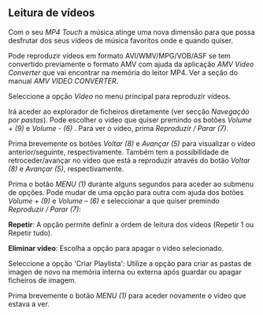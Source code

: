 ## Leitura de vídeos

Com o seu *MP4 Touch* a música atinge uma nova dimensão para que possa desfrutar dos seus vídeos de música favoritos onde e quando quiser.

Pode reproduzir vídeos em formato AVI/WMV/MPG/VOB/ASF se tem convertido previamente o formato AMV com ajuda da aplicação *AMV Video Converter* que vai encontrar na memória do leitor MP4. Ver a seção do manual *AMV VIDEO CONVERTER*.

Seleccione a opção *Vídeo* no menu principal para reproduzir vídeos. 

Irá aceder ao explorador de ficheiros diretamente (ver secção *Navegação por pastas*). Pode escolher o vídeo que quiser premindo os botões *Volume + (9)* e *Volume - (6)* . Para ver o vídeo, prima *Reproduzir / Parar (7)*.

Prima brevemente os botões *Voltar (8)* e *Avançar (5)* para visualizar o vídeo anterior/seguinte, respectivamente. Também tem a possibilidade de retroceder/avançar no vídeo que está a reproduzir através do botão *Voltar (8)* e *Avançar (5)*, respectivamente.

Prima o botão *MENU (1)* durante alguns segundos para aceder ao submenu de opções. Pode mudar de uma opção para outra com ajuda dos botões *Volume + (9)* e *Volume – (6)* e seleccionar a que quiser premindo *Reproduzir / Parar (7)*:

**Repetir**: A opção permite definir a ordem de leitura dos vídeos (Repetir 1 ou Repetir tudo).

**Eliminar vídeo**: Escolha a opção para apagar o vídeo selecionado.

Seleccione a opção 'Criar Playlista': Utilize a opção para criar as pastas de imagen de novo na memória interna ou externa após guardar ou apagar ficheiros de imagem.

Prima brevemente o botão *MENU (1)* para aceder novamente o vídeo que estava a ver.
